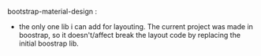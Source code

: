 bootstrap-material-design :
 - the only one lib i can add for layouting. The current project was made in boostrap, so it doesn't/affect break the layout code by replacing the initial boostrap lib.